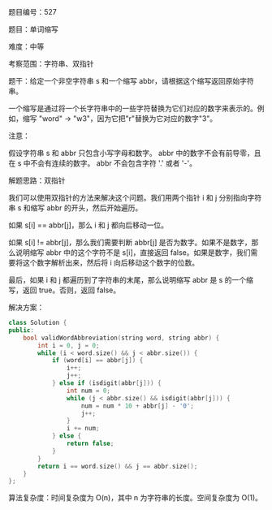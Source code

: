 题目编号：527

题目：单词缩写

难度：中等

考察范围：字符串、双指针

题干：给定一个非空字符串 s 和一个缩写 abbr，请根据这个缩写返回原始字符串。

一个缩写是通过将一个长字符串中的一些字符替换为它们对应的数字来表示的。例如，缩写 "word" -> "w3"，因为它把"r"替换为它对应的数字"3"。

注意：

假设字符串 s 和 abbr 只包含小写字母和数字。
abbr 中的数字不会有前导零，且在 s 中不会有连续的数字。
abbr 不会包含字符 '.' 或者 '-'。

解题思路：双指针

我们可以使用双指针的方法来解决这个问题。我们用两个指针 i 和 j 分别指向字符串 s 和缩写 abbr 的开头，然后开始遍历。

如果 s[i] == abbr[j]，那么 i 和 j 都向后移动一位。

如果 s[i] != abbr[j]，那么我们需要判断 abbr[j] 是否为数字。如果不是数字，那么说明缩写 abbr 中的这个字符不是 s[i]，直接返回 false。如果是数字，我们需要将这个数字解析出来，然后将 i 向后移动这个数字的位数。

最后，如果 i 和 j 都遍历到了字符串的末尾，那么说明缩写 abbr 是 s 的一个缩写，返回 true。否则，返回 false。

解决方案：

```cpp
class Solution {
public:
    bool validWordAbbreviation(string word, string abbr) {
        int i = 0, j = 0;
        while (i < word.size() && j < abbr.size()) {
            if (word[i] == abbr[j]) {
                i++;
                j++;
            } else if (isdigit(abbr[j])) {
                int num = 0;
                while (j < abbr.size() && isdigit(abbr[j])) {
                    num = num * 10 + abbr[j] - '0';
                    j++;
                }
                i += num;
            } else {
                return false;
            }
        }
        return i == word.size() && j == abbr.size();
    }
};
```

算法复杂度：时间复杂度为 O(n)，其中 n 为字符串的长度。空间复杂度为 O(1)。